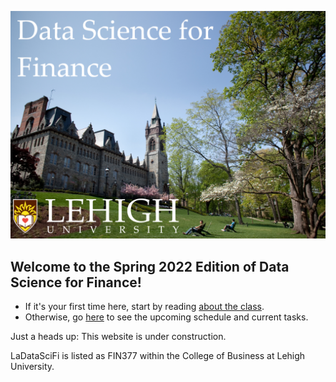 
![](coverphoto/my_cover_skinny.png)

## Welcome to the Spring 2022 Edition of Data Science for Finance!

- If it's your first time here, start by reading [about the class](about/objectives). 
- Otherwise, go [here](about/schedule) to see the upcoming schedule and current tasks.

Just a heads up: This website is under construction. 

LaDataSciFi is listed as FIN377 within the College of Business at Lehigh University.